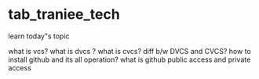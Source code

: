 # tab_traniee_tech


learn today"s topic

 what is vcs?
 what is  dvcs ?
 what is cvcs?
 diff b/w DVCS and CVCS?
 how to install github  and its all operation?
 what is github public access and private access
 
 
 
 
